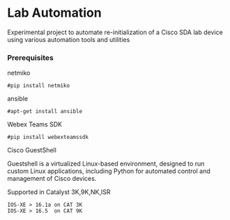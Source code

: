 # Lab Automation

Experimental project to automate re-initialization of a Cisco SDA lab device using various automation tools and utilities


### Prerequisites

netmiko 
```
#pip install netmiko

```

ansible

```
#apt-get install ansible

```

Webex Teams SDK

```
#pip install webexteamssdk

```

Cisco GuestShell

Guestshell is a virtualized Linux-based environment, designed to run custom Linux applications, including Python for automated control and management of Cisco devices.

Supported in Catalyst 3K,9K,NK,ISR

```
IOS-XE > 16.1a on CAT 3K
IOS-XE > 16.5  on CAT 9K
```
